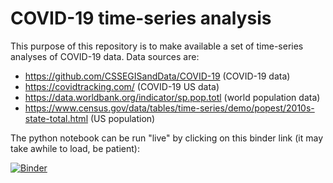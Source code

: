 # COVID-19 time-series analysis

This purpose of this repository is to make available a set of time-series
analyses of COVID-19 data. Data sources are:

- https://github.com/CSSEGISandData/COVID-19 (COVID-19 data)
- https://covidtracking.com/ (COVID-19 US data)
- https://data.worldbank.org/indicator/sp.pop.totl (world population data)
- https://www.census.gov/data/tables/time-series/demo/popest/2010s-state-total.html (US population)

The python notebook can be run "live" by clicking on this binder link (it may take awhile to load, be patient):

[![Binder](https://mybinder.org/badge_logo.svg)](https://mybinder.org/v2/gh/jjstickel/covid-19_ts_analysis.git/master?filepath=analyze_covid_time_series_notebook.md)
